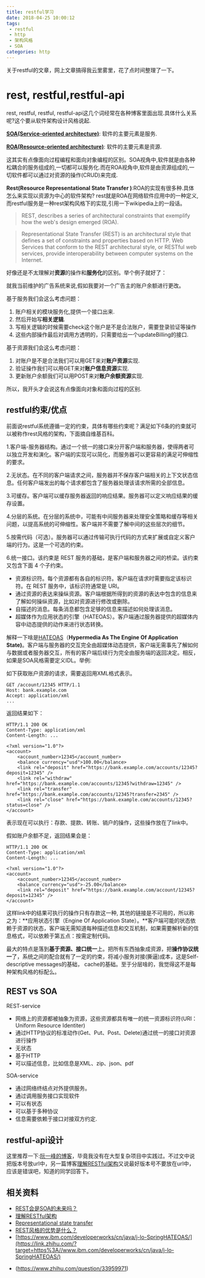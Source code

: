```yaml
---
title: restful学习
date: 2018-04-25 10:00:12
tags: 
 - restful
 - http
 - 架构风格
 - SOA
categories: http
---
```


关于restful的文章，网上文章搞得我云里雾里，花了点时间整理了一下。

# rest, restful,restful-api

rest, restful, restful, restful-api这几个词经常在各种博客里面出现.具体什么关系呢?这个要从软件架构设计风格说起.

[**SOA(Service-oriented architecture)**](https://en.wikipedia.org/wiki/Service-oriented_architecture): 软件的主要元素是服务.

[**ROA(Resource-oriented architecture)**](https://en.wikipedia.org/wiki/Resource-oriented_architecture): 软件的主要元素是资源.

这其实有点像面向过程编程和面向对象编程的区别。SOA视角中,软件就是由各种松耦合的服务组成的,一切都可以服务化.而在ROA视角中,软件是由资源组成的,一切软件都可以通过对资源的操作(CRUD)来完成.

**Rest(Resource Representational State Transfer )**:ROA的实现有很多种.具体怎么来实现以资源为中心的软件架构? rest就是ROA在网络软件应用中的一种定义, 而restful服务是一种rest架构风格下的实现,引用一下wikipedia上的一段话。


> REST, describes a series of architectural constraints that exemplify how the web's design emerged (ROA).

> Representational State Transfer (REST) is an architectural style that defines a set of constraints and properties based on HTTP. Web Services that conform to the REST architectural style, or RESTful web services, provide interoperability between computer systems on the Internet. 

好像还是不太理解对**资源**的操作和**服务化**的区别。举个例子就好了：

就我当前维护的广告系统来说,假如我要对一个广告主的账户余额进行更改。

基于服务我们会这么考虑问题：
1. 账户相关的模块服务化,提供一个接口出来.
2. 然后开始写**相关逻辑**.
3. 写相关逻辑的时候需要check这个账户是不是合法账户，需要登录验证等操作
4. 这些内部操作最后对调用方透明的，只需要给出一个updateBilling的接口.

基于资源我们会这么考虑问题：
1. 对账户是不是合法我们可以用GET来对**账户资源**实现.
2. 验证操作我们可以用GET来对**账户信息资源**实现.
3. 更新账户余额我们可以用POST来对**账户余额资源**实现.

所以，我开头才会说这有点像面向对象和面向过程的区别.

## **restful约束/优点**

前面说restful系统遵循一定的约束，具体有哪些约束呢？满足如下6条的约束就可以被称作rest风格的架构，下面摘自维基百科。

1.客户端-服务器结构。通过一个统一的接口来分开客户端和服务器，使得两者可以独立开发和演化。客户端的实现可以简化，而服务器可以更容易的满足可伸缩性的要求。

2.无状态。在不同的客户端请求之间，服务器并不保存客户端相关的上下文状态信息。任何客户端发出的每个请求都包含了服务器处理该请求所需的全部信息。

3.可缓存。客户端可以缓存服务器返回的响应结果。服务器可以定义响应结果的缓存设置。

4.分层的系统。在分层的系统中，可能有中间服务器来处理安全策略和缓存等相关问题，以提高系统的可伸缩性。客户端并不需要了解中间的这些层次的细节。

5.按需代码（可选）。服务器可以通过传输可执行代码的方式来扩展或自定义客户端的行为。这是一个可选的约束。

6.统一接口。该约束是 REST 服务的基础，是客户端和服务器之间的桥梁。该约束又包含下面 4 个子约束。

- 资源标识符。每个资源都有各自的标识符。客户端在请求时需要指定该标识符。在 REST 服务中，该标识符通常是 URI。
- 通过资源的表达来操纵资源。客户端根据所得到的资源的表达中包含的信息来了解如何操纵资源，比如对资源进行修改或删除。
- 自描述的消息。每条消息都包含足够的信息来描述如何处理该消息。
- 超媒体作为应用状态的引擎（HATEOAS）。客户端通过服务器提供的超媒体内容中动态提供的动作来进行状态转换。

解释一下啥是[HATEOAS](https://link.zhihu.com/?target=https%3A//en.wikipedia.org/wiki/HATEOAS)（**Hypermedia As The Engine Of Application State)**。客户端与服务器的交互完全由超媒体动态提供，客户端无需事先了解如何与数据或者服务器交互，所有的客户端后续行为完全由服务端的返回决定。相反，如果是SOA风格需要定义IDL。举例:

如下获取账户资源的请求，需要返回用XML格式表示。

```
GET /account/12345 HTTP/1.1
Host: bank.example.com
Accept: application/xml
...
```

返回结果如下：

```
HTTP/1.1 200 OK
Content-Type: application/xml
Content-Length: ...

<?xml version="1.0"?>
<account>
    <account_number>12345</account_number>
    <balance currency="usd">100.00</balance>
    <link rel="deposit" href="https://bank.example.com/accounts/12345?deposit=12345" />
    <link rel="withdraw" href="https://bank.example.com/accounts/12345?withdraw=12345" /> 
    <link rel="transfer" href="https://bank.example.com/accounts/12345?transfer=2345" />
    <link rel="close" href="https://bank.example.com/accounts/12345?status=close" />
</account>
```

表示现在可以执行：存款、提款、转账、销户的操作，这些操作放在了link中。

假如账户余额不足，返回结果会是：

```
HTTP/1.1 200 OK
Content-Type: application/xml
Content-Length: ...

<?xml version="1.0"?>
<account>
    <account_number>12345</account_number>
    <balance currency="usd">-25.00</balance>
    <link rel="deposit" href="https://bank.example.com/account/12345?deposit=12345" />
</account>
```

这样link中的结果可执行的操作只有存款这一种, 其他的链接是不可用的，所以称之为：**应用状态引擎（Engine Of Application State）。**客户端可能的状态依赖于资源的状态，客户端无需知道每种描述信息和交互机制，如果需要解析新的信息格式，可以依赖于第五点：按需定制代码。

最大的特点是落到**基于资源、接口统一**上。把所有东西抽象成资源，把**操作协议统一**了，系统之间的配合就有了一定的约束，将减小服务对接(撕逼)成本，这是Self-descriptive messages的基础， cache的基础。至于分层啥的，我觉得这不是每种架构风格的标配么。

## **REST vs SOA**

REST-service

- 网络上的资源都被抽象为资源，这些资源都具有唯一的统一资源标识符(URI：Uniform Resource Identiter)
- 通过HTTP协议的标准动作(Get、Put、Post、Delete)通过统一的接口对资源进行操作
- 无状态
- 基于HTTP
- 可以描述信息，比如信息是XML、zip、json、pdf

SOA-service

- 通过网络终结点对外提供服务。
- 通过调用服务接口实现软件
- 可以有状态
- 可以基于多种协议
- 信息需要依赖于接口对接双方约定.

## **restful-api设计**

这里推荐一下:[阮一峰的博客](https://link.zhihu.com/?target=http%3A//www.ruanyifeng.com/blog/2014/05/restful_api.html)，毕竟我没有在大型复杂项目中实践过。不过文中说把版本号放url中，另一篇博客[理解RESTful架构](https://link.zhihu.com/?target=http%3A//www.ruanyifeng.com/blog/2011/09/restful)又说最好版本号不要放在url中，应该是错误吧，知道的同学回答下。

## 相关资料

- [REST会是SOA的未来吗？](https://link.zhihu.com/?target=http%3A//www.infoq.com/cn/articles/RESTSOAFuture/%23theCommentsSection)
- [理解RESTful架构](https://link.zhihu.com/?target=http%3A//www.ruanyifeng.com/blog/2011/09/restful.html)
- [Representational state transfer](https://link.zhihu.com/?target=https%3A//en.wikipedia.org/wiki/Representational_state_transfer)
- [REST风格的优势是什么？](https://www.zhihu.com/question/33959971)
- [https://www.ibm.com/developerworks/cn/java/j-lo-SpringHATEOAS/](https://link.zhihu.com/?target=https%3A//www.ibm.com/developerworks/cn/java/j-lo-SpringHATEOAS/)

* (https://www.zhihu.com/question/33959971)
